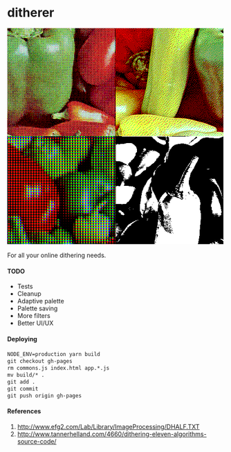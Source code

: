 # ditherer

![screenshot](screenshot.png)

For all your online dithering needs.

#### TODO

* Tests
* Cleanup
* Adaptive palette
* Palette saving
* More filters
* Better UI/UX

#### Deploying

```
NODE_ENV=production yarn build
git checkout gh-pages
rm commons.js index.html app.*.js
mv build/* .
git add .
git commit
git push origin gh-pages
```

#### References

1. http://www.efg2.com/Lab/Library/ImageProcessing/DHALF.TXT
2. http://www.tannerhelland.com/4660/dithering-eleven-algorithms-source-code/
